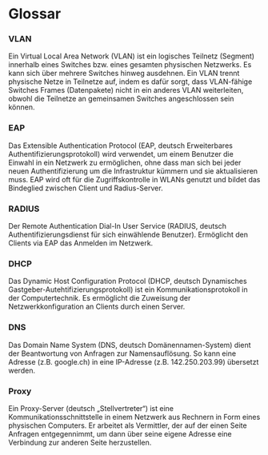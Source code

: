 # Glossar

### VLAN
Ein Virtual Local Area Network (VLAN) ist ein logisches Teilnetz (Segment) innerhalb eines Switches bzw. eines gesamten physischen Netzwerks. Es kann sich über mehrere Switches hinweg ausdehnen. Ein VLAN trennt physische Netze in Teilnetze auf, indem es dafür sorgt, dass VLAN-fähige Switches Frames (Datenpakete) nicht in ein anderes VLAN weiterleiten, obwohl die Teilnetze an gemeinsamen Switches angeschlossen sein können.

### EAP
Das Extensible Authentication Protocol (EAP, deutsch Erweiterbares Authentifizierungsprotokoll) wird verwendet, um einem Benutzer die Einwahl in ein Netzwerk zu ermöglichen, ohne dass man sich bei jeder neuen Authentifizierung um die Infrastruktur kümmern und sie aktualisieren muss. EAP wird oft für die Zugriffskontrolle in WLANs genutzt und bildet das Bindeglied zwischen Client und Radius-Server.

### RADIUS
Der Remote Authentication Dial-In User Service (RADIUS, deutsch Authentifizierungsdienst für sich einwählende Benutzer). Ermöglicht den Clients via EAP das Anmelden im Netzwerk.

### DHCP
Das Dynamic Host Configuration Protocol (DHCP, deutsch Dynamisches Gastgeber-Autehtifizierungsprotokoll) ist ein Kommunikationsprotokoll in der Computertechnik. Es ermöglicht die Zuweisung der Netzwerkkonfiguration an Clients durch einen Server.

### DNS
Das Domain Name System (DNS, deutsch Domänennamen-System) dient der Beantwortung von Anfragen zur Namensauflösung. So kann eine Adresse (z.B. google.ch) in eine IP-Adresse (z.B. 142.250.203.99) übersetzt werden.

### Proxy
Ein Proxy-Server (deutsch „Stellvertreter“) ist eine Kommunikationsschnittstelle in einem Netzwerk aus Rechnern in Form eines physischen Computers. Er arbeitet als Vermittler, der auf der einen Seite Anfragen entgegennimmt, um dann über seine eigene Adresse eine Verbindung zur anderen Seite herzustellen.

